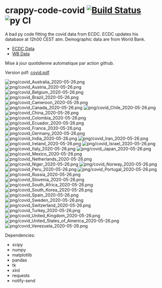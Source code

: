 # crappy-code-covid [![Build Status](https://cloud.drone.io/api/badges/a-lemonnier/crappy-code-covid/status.svg)](https://cloud.drone.io/a-lemonnier/crappy-code-covid) ![py CI](https://github.com/a-lemonnier/crappy-code-covid/workflows/py%20CI/badge.svg)
 
A bad py code fitting the covid data from ECDC. ECDC updates his database at 12h00 CEST atm. Demographic data are from World Bank.
 
- [ECDC Data](https://www.ecdc.europa.eu/en/publications-data/download-todays-data-geographic-distribution-covid-19-cases-worldwide)
- [WB Data](https://data.worldbank.org/indicator/sp.pop.totl)
 
 
Mise à jour quotidienne automatique par action github.
 
Version pdf: [covid.pdf](https://github.com/a-lemonnier/crappy-code-covid/raw/master/covid.pdf)
 
![png/covid_Australia_2020-05-26.png](png/covid_Australia_2020-05-26.png)
![png/covid_Austria_2020-05-26.png](png/covid_Austria_2020-05-26.png)
![png/covid_Belgium_2020-05-26.png](png/covid_Belgium_2020-05-26.png)
![png/covid_Brazil_2020-05-26.png](png/covid_Brazil_2020-05-26.png)
![png/covid_Cameroon_2020-05-26.png](png/covid_Cameroon_2020-05-26.png)
![png/covid_Canada_2020-05-26.png](png/covid_Canada_2020-05-26.png)
![png/covid_Chile_2020-05-26.png](png/covid_Chile_2020-05-26.png)
![png/covid_China_2020-05-26.png](png/covid_China_2020-05-26.png)
![png/covid_Colombia_2020-05-26.png](png/covid_Colombia_2020-05-26.png)
![png/covid_Ecuador_2020-05-26.png](png/covid_Ecuador_2020-05-26.png)
![png/covid_France_2020-05-26.png](png/covid_France_2020-05-26.png)
![png/covid_Germany_2020-05-26.png](png/covid_Germany_2020-05-26.png)
![png/covid_India_2020-05-26.png](png/covid_India_2020-05-26.png)
![png/covid_Iran_2020-05-26.png](png/covid_Iran_2020-05-26.png)
![png/covid_Ireland_2020-05-26.png](png/covid_Ireland_2020-05-26.png)
![png/covid_Israel_2020-05-26.png](png/covid_Israel_2020-05-26.png)
![png/covid_Italy_2020-05-26.png](png/covid_Italy_2020-05-26.png)
![png/covid_Japan_2020-05-26.png](png/covid_Japan_2020-05-26.png)
![png/covid_Mexico_2020-05-26.png](png/covid_Mexico_2020-05-26.png)
![png/covid_Netherlands_2020-05-26.png](png/covid_Netherlands_2020-05-26.png)
![png/covid_Niger_2020-05-26.png](png/covid_Niger_2020-05-26.png)
![png/covid_Norway_2020-05-26.png](png/covid_Norway_2020-05-26.png)
![png/covid_Peru_2020-05-26.png](png/covid_Peru_2020-05-26.png)
![png/covid_Portugal_2020-05-26.png](png/covid_Portugal_2020-05-26.png)
![png/covid_Russia_2020-05-26.png](png/covid_Russia_2020-05-26.png)
![png/covid_Slovenia_2020-05-26.png](png/covid_Slovenia_2020-05-26.png)
![png/covid_South_Africa_2020-05-26.png](png/covid_South_Africa_2020-05-26.png)
![png/covid_South_Korea_2020-05-26.png](png/covid_South_Korea_2020-05-26.png)
![png/covid_Spain_2020-05-26.png](png/covid_Spain_2020-05-26.png)
![png/covid_Sweden_2020-05-26.png](png/covid_Sweden_2020-05-26.png)
![png/covid_Switzerland_2020-05-26.png](png/covid_Switzerland_2020-05-26.png)
![png/covid_Turkey_2020-05-26.png](png/covid_Turkey_2020-05-26.png)
![png/covid_United_Kingdom_2020-05-26.png](png/covid_United_Kingdom_2020-05-26.png)
![png/covid_United_States_of_America_2020-05-26.png](png/covid_United_States_of_America_2020-05-26.png)
![png/covid_Venezuela_2020-05-26.png](png/covid_Venezuela_2020-05-26.png)
 
Dependencies:
- scipy
- numpy
- matplotlib
- pandas
- tk
- xlrd
- requests
- notify-send
